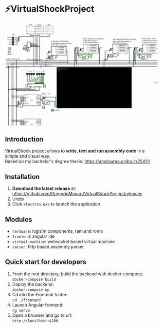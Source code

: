 # ⚡VirtualShockProject
![virtualshock](docs/VirtualShock.png)

## Introduction
VirtualShock project allows to **write, test and run assembly code** in a simple and visual way.  
Based on my bachelor's degree thesis: https://amslaurea.unibo.it/25411/  

## Installation
1. **Download the latest release** at: https://github.com/GregorioMonari/VirtualShockProject/releases
2. Unzip
3. Click `electron.exe` to launch the application

## Modules
- `hardware`: logisim components, ram and roms
- `frontend`: angular ide
- `virtual-machine`: websocket based virtual machine
- `parser`: http based assembly parser

## Quick start for developers
1. From the root directory, build the backend with docker-compose:  
`docker-compose build`
2. Deploy the backend:  
`docker-compose up`
3. Cd into the Frontend folder:  
`cd ./frontend`
4. Launch Angular frontend:  
`ng serve`
5. Open a browser and go to url:  
`http://localhost:4200`
